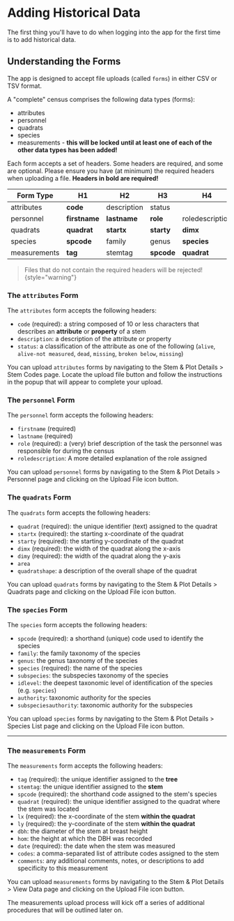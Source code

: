 # Adding Historical Data

The first thing you'll have to do when logging into the app for the first time is to add historical data.

## Understanding the Forms

The app is designed to accept file uploads (called `forms`) in either CSV or TSV format.

A "complete" census comprises the following data types (forms):

- attributes
- personnel
- quadrats
- species
- measurements - **this will be locked until at least one of each of the other data types has been added!**

Each form accepts a set of headers. Some headers are required, and some are optional. Please ensure you have (at
minimum) the required headers when uploading a file. **Headers in bold are required!**

| Form Type    | H1            | H2           | H3         | H4              | H5         | H6       | H7           | H8                  | H9       | H10   | H11      |
| ------------ | ------------- | ------------ | ---------- | --------------- | ---------- | -------- | ------------ | ------------------- | -------- | ----- | -------- |
| attributes   | **code**      | description  | status     |                 |            |          |              |                     |          |       |          |
| personnel    | **firstname** | **lastname** | **role**   | roledescription |            |          |              |                     |          |       |          |
| quadrats     | **quadrat**   | **startx**   | **starty** | **dimx**        | **dimy**   | **area** | quadratshape |                     |          |       |          |
| species      | **spcode**    | family       | genus      | **species**     | subspecies | idlevel  | authority    | subspeciesauthority |          |       |          |
| measurements | **tag**       | stemtag      | **spcode** | **quadrat**     | **lx**     | **ly**   | dbh          | hom                 | **date** | codes | comments |

> Files that do not contain the required headers will be rejected!
> {style="warning"}

### The `attributes` Form

The `attributes` form accepts the following headers:

- `code` (required): a string composed of 10 or less characters that describes an **attribute** or **property** of a
  stem
- `description`: a description of the attribute or property
- `status`: a classification of the attribute as one of the following (`alive`, `alive-not measured`, `dead`, `missing`,
  `broken below`, `missing`)

You can upload `attributes` forms by navigating to the Stem & Plot Details > Stem Codes page. Locate the upload file
button and follow the instructions in the popup that will appear to complete your upload.

### The `personnel` Form

The `personnel` form accepts the following headers:

- `firstname` (required)
- `lastname` (required)
- `role` (required): a (very) brief description of the task the personnel was responsible for during the census
- `roledescription`: A more detailed explanation of the role assigned

You can upload `personnel` forms by navigating to the Stem & Plot Details > Personnel page and clicking on the Upload
File icon button.

### The `quadrats` Form

The `quadrats` form accepts the following headers:

- `quadrat` (required): the unique identifier (text) assigned to the quadrat
- `startx` (required): the starting x-coordinate of the quadrat
- `starty` (required): the starting y-coordinate of the quadrat
- `dimx` (required): the width of the quadrat along the x-axis
- `dimy` (required): the width of the quadrat along the y-axis
- `area`
- `quadratshape`: a description of the overall shape of the quadrat

You can upload `quadrats` forms by navigating to the Stem & Plot Details > Quadrats page and clicking on the Upload File
icon button.

### The `species` Form

The `species` form accepts the following headers:

- `spcode` (required): a shorthand (unique) code used to identify the species
- `family`: the family taxonomy of the species
- `genus`: the genus taxonomy of the species
- `species` (required): the name of the species
- `subspecies`: the subspecies taxonomy of the species
- `idlevel`: the deepest taxonomic level of identification of the species (e.g. `species`)
- `authority`: taxonomic authority for the species
- `subspeciesauthority`: taxonomic authority for the subspecies

You can upload `species` forms by navigating to the Stem & Plot Details > Species List page and clicking on the Upload
File icon button.

---

### The `measurements` Form

The `measurements` form accepts the following headers:

- `tag` (required): the unique identifier assigned to the **tree**
- `stemtag`: the unique identifier assigned to the **stem**
- `spcode` (required): the shorthand code assigned to the stem's species
- `quadrat` (required): the unique identifier assigned to the quadrat where the stem was located
- `lx` (required): the x-coordinate of the stem **within the quadrat**
- `ly` (required): the y-coordinate of the stem **within the quadrat**
- `dbh`: the diameter of the stem at breast height
- `hom`: the height at which the DBH was recorded
- `date` (required): the date when the stem was measured
- `codes`: a comma-separated list of attribute codes assigned to the stem
- `comments`: any additional comments, notes, or descriptions to add specificity to this measurement

You can upload `measurements` forms by navigating to the Stem & Plot Details > View Data page and clicking on the Upload
File icon button.

The measurements upload process will kick off a series of additional procedures that will be outlined later on.
